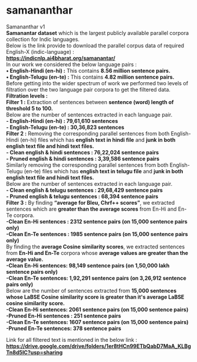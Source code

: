# samananthar
Samananthar v1\
**Samanantar dataset** which is the largest publicly available parallel corpora collection for Indic languages.\
Below is the link provide to download the parallel corpus data of required English-X (indic-language) :\
         **https://indicnlp.ai4bharat.org/samanantar/**   \
In our work we considered the below language pairs :\
	**• English-Hindi (en-hi) :** This contains **8.56 million sentence pairs.**\
	**• English-Telugu (en-te) :** This contains **4.82 million sentence pairs.**\
Before getting into the wider spectrum of work we performed two levels of filtration over the two language pair corpora to get the filtered data.\
**Filtration levels :**\
	**Filter 1 :** Extraction of sentences between **sentence (word) length of threshold 5 to 100.** \
	Below are the number of sentences extracted in each language pair.\
	      **- English-Hindi (en-hi) : 79,61,610 sentences\
		    - English-Telugu (en-te) : 30,36,823 sentences**\
	**Filter 2 :** Removing the corresponding parallel sentences from both English-Hindi (en-hi) files which has **english text in hindi file** and **junk in both english text file and hindi text files.**\
		  **- Clean english & hindi sentences : 76,22,024 sentence pairs\
		    - Pruned english & hindi sentences : 3,39,586 sentence pairs**\
  Similarly removing the corresponding parallel sentences from both English-Telugu (en-te) files which has **english text in telugu file** and **junk in both english text file and hindi text files.** \
  Below are the number of sentences extracted in each language pair.\
		  **- Clean english & telugu sentences : 29,68,429 sentence pairs\
		    - Pruned english & telugu sentences : 68,394 sentence pairs**\
**Filter 3 :** By finding **“average for Bleu, Chrf++ scores”**, we extracted sentences which are **greater than the average scores** from En-Hi and En-Te corpora.\
		  **-Clean En-Hi sentences : 2312 sentence pairs (on 15,000 sentence pairs only)\
		    -Clean En-Te sentences : 1985 sentence pairs (on 15,000 sentence pairs only)**\
By finding the **average Cosine similarity scores**, we extracted sentences from **En-Hi and En-Te** corpora whose **average values are greater than the average value.\
		  -Clean En-Hi sentences: 98,149 sentence pairs (on 1,50,000 lakh sentence pairs only)\
		  -Clean En-Te sentences: 1,92,291 sentence pairs (on 3,26,912 sentence pairs only)**\
Below are the number of sentences extracted from **15,000 sentences whose LaBSE Cosine similarity score is greater than it's average LaBSE cosine similarity score.\
		  -Clean En-Hi sentences: 2061 sentence pairs (on 15,000 sentence pairs)\
		  -Pruned En-Hi sentences : 251 sentence pairs\
		  -Clean En-Te sentences: 1607 sentence pairs (on 15,000 sentence pairs)\
		  -Pruned En-Te sentences: 378 sentence pairs**

		    
Link for all filtered text is mentioned in the below link :\
		    **https://drive.google.com/drive/folders/1er8tHCn99ETbQabD7MaA_KLBgTn8d5IC?usp=sharing**

